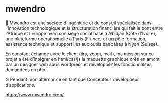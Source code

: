 # mwendro
💼 Mwendro est une société d'ingénierie et de conseil spécialisée dans l'innovation technologique et la structuration financière qui fait le pont entre l'Afrique et l'Europe avec son siège social basé à Abidjan (Côte d'Ivoire), une plateforme opérationnelle à Paris (France) et un pôle formation, assistance technique et support liés aux outils bancaires à Nyon (Suisse).

En constant échange avec le client (jira, zoom, mail), ma mission sur ce projet a été d’intégrer en html/css/js la maquette graphique créé en amont par un designer web sous wordpress et développer les fonctionnalités demandées en php. 

⏰ Pendant mon alternance en tant que Concepteur développeur d’applications. 

https://www.mwendro.com/

